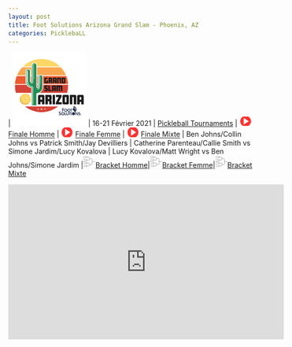 ```yaml
---
layout: post
title: Foot Solutions Arizona Grand Slam - Phoenix, AZ
categories: PicklebaLL
---
```


| <a href="https://www.ppatour.com/"><img src="/images/mesa-grand-slam_fs.png" alt="ppatour.com" width="150"/></a> | 16-21 Février 2021 | [Pickleball Tournaments](https://www.pickleballtournaments.com/tournamentinfo.pl?tid=4237)
| <img src="/images/play.png" width="25"/>  [Finale Homme](https://www.youtube.com/watch?v=ON-sCPSIN9I&t=28218s)   | <img src="/images/play.png" width="25"/>  [Finale Femme](https://www.youtube.com/watch?v=ON-sCPSIN9I&t=24693s)   | <img src="/images/play.png" width="25"/> [Finale Mixte](https://www.youtube.com/watch?v=UmJj1_xV4_Q&t=15405s)
| Ben Johns/Collin Johns vs Patrick Smith/Jay Devilliers | Catherine Parenteau/Callie Smith vs Simone Jardim/Lucy Kovalova | Lucy Kovalova/Matt Wright vs Ben Johns/Simone Jardim 
|<img src="/images/bracket.png" width="25"/>[Bracket Homme](https://www.pickleballtournaments.com/Tournaments/AZ/2021_Mesa/MDO_40.htm)|<img src="/images/bracket.png" width="25"/>[Bracket Femme](https://www.pickleballtournaments.com/Tournaments/AZ/2021_Mesa/WDO_36.htm)|<img src="/images/bracket.png" width="25"/>[Bracket Mixte](https://www.pickleballtournaments.com/Tournaments/AZ/2021_Mesa/MXDO_38.htm)    

<iframe width="560" height="315" src="https://www.youtube.com/embed/uWi8bjed2XM" frameborder="0" allow="accelerometer; autoplay; clipboard-write; encrypted-media; gyroscope; picture-in-picture" allowfullscreen></iframe>
